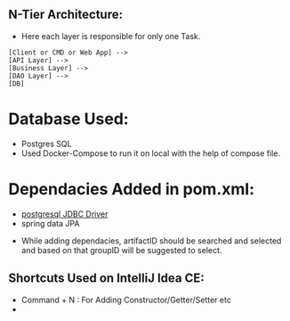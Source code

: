 
## N-Tier Architecture:
- Here each layer is responsible for only one Task.
``` 
[Client or CMD or Web App] --> 
[API Layer] -->
[Business Layer] -->
[DAO Layer] -->
[DB]
```

# Database Used:
- Postgres SQL
- Used Docker-Compose to run it on local with the help of compose file.

# Dependacies Added in pom.xml:
- [postgresql JDBC Driver](https://jdbc.postgresql.org/)
- spring data JPA

* While adding dependacies, artifactID should be searched and selected and based on that groupID will be suggested to select. 

## Shortcuts Used on IntelliJ Idea CE:
- Command + N : For Adding Constructor/Getter/Setter etc
- 